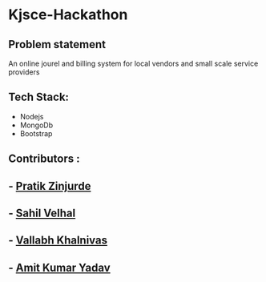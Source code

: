# Kjsce-Hackathon
## Problem statement
An online jourel and billing system for local vendors and small scale service providers <br>

## Tech Stack:
* Nodejs
* MongoDb
* Bootstrap

## Contributors :
## - [Pratik Zinjurde](https://github.com/pratikpz18)
## - [Sahil Velhal](https://github.com/sahil-777)
## - [Vallabh Khalnivas](https://github.com/Vallabh0007)
## - [Amit Kumar Yadav](https://github.com/yadavamitk221)
